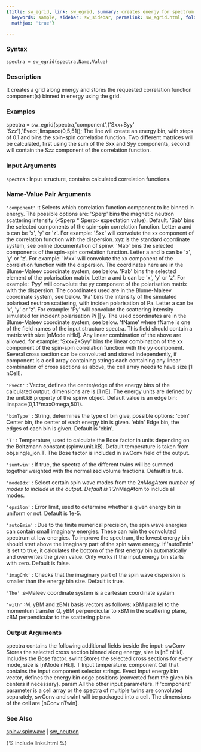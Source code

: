 ```yaml
---
{title: sw_egrid, link: sw_egrid, summary: creates energy for spectrum color plot,
  keywords: sample, sidebar: sw_sidebar, permalink: sw_egrid.html, folder: swfiles,
  mathjax: 'true'}

---
```


### Syntax

`spectra = sw_egrid(spectra,Name,Value)`

### Description

It creates a grid along energy and stores the requested correlation
function component(s) binned in energy using the grid.
 

### Examples

spectra = sw_egrid(spectra,'component',{'Sxx+Syy' 'Szz'},'Evect',linspace(0,5,51));
The line will create an energy bin, with steps of 0.1 and bins the
spin-spin correlation function. Two different matrices will be
calculated, first using the sum of the Sxx and Syy components, second
will contain the Szz component of the correlation function.

### Input Arguments

`spectra`
: Input structure, contains calculated correlation functions.

### Name-Value Pair Arguments

`'component'`
:t Selects which correlation function component to be binned in
   energy. The possible options are:
       'Sperp' bins the magnetic neutron scattering intensity
               (<Sperp * Sperp> expectation value).
               Default.
       'Sab'   bins the selected components of the spin-spin
               correlation function. Letter a and b can be 'x',
               'y' or 'z'. For example: 'Sxx' will convolute the
               xx component of the correlation function with the
               dispersion. xyz is the standard coordinate system,
               see online documentation of spinw.
       'Mab'   bins the selected components of the spin-spin
               correlation function. Letter a and b can be 'x',
               'y' or 'z'. For example: 'Mxx' will convolute the
               xx component of the correlation function with the
               dispersion. The coordinates here are in the
               Blume-Maleev coordinate system, see below.
       'Pab'   bins the selected element of the polarisation
               matrix. Letter a and b can be 'x', 'y' or 'z'. For
               example: 'Pyy' will convolute the yy component of
               the polarisation matrix with the dispersion. The
               coordinates used are in the Blume-Maleev coordinate
               system, see below.
       'Pa'    bins the intensity of the simulated polarised
               neutron scattering, with inciden polarisation of
               Pa. Letter a can be 'x', 'y' or 'z'. For example:
               'Py' will convolute the scattering intensity
               simulated for incident polarisation Pi || y. The
               used coordinates are in the Blume-Maleev coordinate
               system, see below.
       'fName' where fName is one of the field names of the input
               structure spectra. This field should contain a
               matrix with size [nMode nHkl].
   Any linear combination of the above are allowed, for example:
   'Sxx+2*Syy' bins the linear combination of the xx component of
   the spin-spin correlation function with the yy component.
   Several cross section can be convoluted and stored
   independently, if component is a cell array containing strings
   each containing any linear combination of cross sections as
   above, the cell array needs to have size [1 nCell].

`'Evect'`
:  Vector, defines the center/edge of the energy bins of the
   calculated output, dimensions are is [1 nE]. The energy units
   are defined by the unit.kB property of the spinw object. Default
   value is an edge bin: linspace(0,1.1*maxOmega,501).

`'binType'`
:  String, determines the type of bin give, possible options:
       'cbin'    Center bin, the center of each energy bin is given.
       'ebin'    Edge bin, the edges of each bin is given.
   Default is 'ebin'.

`'T'`
:  Temperature, used to calculate the Bose factor in units
   depending on the Boltzmann constant (spinw.unit.kB). Default
   temperature is taken from obj.single_ion.T. The Bose factor is
   included in swConv field of the output.

`'sumtwin'`
:  If true, the spectra of the different twins will be summed
   together weighted with the normalized volume fractions. Default
   is true.

`'modeIdx'`
:  Select certain spin wave modes from the 2*nMagAtom number of
   modes to include in the output. Default is 1:2*nMagAtom to
   include all modes.

`'epsilon'`
:  Error limit, used to determine whether a given energy bin is
   uniform or not. Default is 1e-5.

`'autoEmin'`
:  Due to the finite numerical precision, the spin wave energies
   can contain small imaginary energies. These can ruin the
   convoluted spectrum at low energies. To improve the spectrum,
   the lowest energy bin should start above the imaginary part of
   the spin wave energy. If 'autoEmin' is set to true, it
   calculates the bottom of the first energy bin automatically and
   overwrites the given value. Only works if the input energy bin
   starts with zero. Default is false.

`'imagChk'`
:  Checks that the imaginary part of the spin wave dispersion is
   smaller than the energy bin size. Default is true.

`'The'`
:e-Maleev coordinate system is a cartesian coordinate system

`'with'`
:M, yBM and zBM) basis vectors as follows:
   xBM    parallel to the momentum transfer Q,
   yBM    perpendicular to xBM in the scattering plane,
   zBM    perpendicular to the scattering plane.

### Output Arguments

spectra contains the following additional fields beside the input:
swConv    Stores the selected cross section binned along energy, size is
          [nE nHkl]. Includes the Bose factor.
swInt     Stores the selected cross sections for every mode, size is
          [nMode nHkl].
T         Input temperature.
component Cell that contains the input component selector strings.
Evect     Input energy bin vector, defines the energy bin edge positions
          (converted from the given bin centers if necessary).
param     All the other input parameters.
If 'component' parameter is a cell array or the spectra of multiple
twins are convoluted separately, swConv and swInt will be packaged into
a cell. The dimensions of the cell are [nConv nTwin].

### See Also

[spinw.spinwave](spinw_spinwave.html) \| [sw_neutron](sw_neutron.html)

{% include links.html %}
